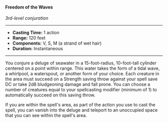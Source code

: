 #### Freedom of the Waves
*_3rd-level conjuration_*
___
- ****Casting Time:**** 1 action
- ****Range:**** 120 feet
- ****Components:**** V, S, M (a strand of wet hair)
- ****Duration:**** Instantaneous
---
You conjure a deluge of seawater in a 15-foot-radius, 10-foot-tall cylinder centered on a point within range. This water takes the form of a tidal wave, a whirlpool, a waterspout, or another form of your choice. Each creature in the area must succeed on a Strength saving throw against your spell save DC or take 2d8 bludgeoning damage and fall prone. You can choose a number of creatures equal to your spellcasting modifier (minimum of 1) to automatically succeed on this saving throw.

If you are within the spell's area, as part of the action you use to cast the spell, you can vanish into the deluge and teleport to an unoccupied space that you can see within the spell's area.